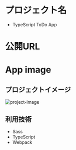 # プロジェクト名
- TypeScript ToDo App

# 公開URL

# App image


## プロジェクトイメージ
![project-image](https://user-images.githubusercontent.com/61720779/129480943-71b53ceb-3f31-406d-89fb-efbc71513534.png)



## 利用技術
- Sass
- TypeScript
- Webpack